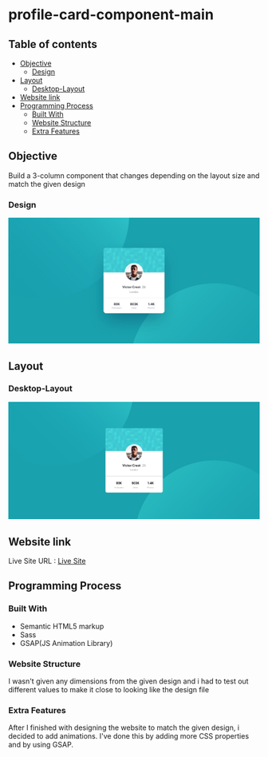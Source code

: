 # profile-card-component-main



## Table of contents
- [Objective](#objective)
  - [Design](#design)
- [Layout](#layout)
  - [Desktop-Layout](#desktop-layout)
- [Website link](#website-link)
- [Programming Process](#programming-process)
  - [Built With](#built-with)
  - [Website Structure](#website-structure)
  - [Extra Features](#extra-features)
    
  

## Objective
   Build a 3-column component that changes depending on the layout size and match the given design
   
   ### Design
   ![](./design/desktop-design.jpg)
   


## Layout
  ### Desktop-Layout
  ![](./design/desktop-layout.jpg)
  
## Website link
  Live Site URL : [Live Site](https://alad2121.github.io/3-column-preview-card-component-main/)
  
  
## Programming Process
  ### Built With
   - Semantic HTML5 markup
   - Sass
   - GSAP(JS Animation Library)
  
  ### Website Structure
   I wasn't given any dimensions from the given design and i had to test out different values to make it close to looking like the design file
   
   
  ### Extra Features
   After I finished with designing the website to match the given design, i decided to add animations. I've done this by adding more CSS properties and by using GSAP.
 
